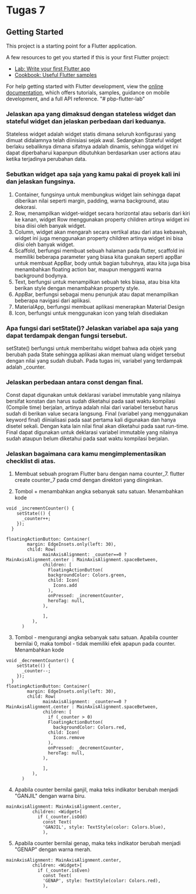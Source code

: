 # Tugas 7

## Getting Started

This project is a starting point for a Flutter application.

A few resources to get you started if this is your first Flutter project:

- [Lab: Write your first Flutter app](https://docs.flutter.dev/get-started/codelab)
- [Cookbook: Useful Flutter samples](https://docs.flutter.dev/cookbook)

For help getting started with Flutter development, view the
[online documentation](https://docs.flutter.dev/), which offers tutorials,
samples, guidance on mobile development, and a full API reference.
"# pbp-flutter-lab" 

### Jelaskan apa yang dimaksud dengan stateless widget dan stateful widget dan jelaskan perbedaan dari keduanya.
Stateless widget adalah widget statis dimana seluruh konfigurasi yang dimuat didalamnya telah diinisiasi sejak awal. Sedangkan Stateful widget berlaku sebaliknya dimana sifatnya adalah dinamis, sehingga widget ini dapat diperbaharui kapanpun dibutuhkan berdasarkan user actions atau ketika terjadinya perubahan data.

### Sebutkan widget apa saja yang kamu pakai di proyek kali ini dan jelaskan fungsinya.
1. Container, fungsinya untuk membungkus widget lain sehingga dapat diberikan nilai seperti margin, padding, warna background, atau dekorasi.
2. Row, menampilkan widget-widget secara horizontal atau sebaris dari kiri ke kanan, widget Row menggunakan property children artinya widget ini bisa diisi oleh banyak widget.
3. Column, widget akan mengarah secara vertikal atau dari atas kebawah, widget ini juga menggunakan property children artinya widget ini bisa diisi oleh banyak widget.
4. Scaffold, berfungsi membuat sebuah halaman pada flutter, scaffold ini memiliki beberapa parameter yang biasa kita gunakan seperti appBar untuk membuat AppBar, body untuk bagian tubuhnya, atau kita juga bisa menambahkan floating action bar, maupun mengganti warna background bodynya.
5. Text,  berfungsi untuk menampilkan sebuah teks biasa, atau bisa kita berikan style dengan menambahkan property style.
6. AppBar, berfungsi sebagai menu penunjuk atau dapat menampilkan beberapa navigasi dari aplikasi.
7. MaterialApp, berfungsi membuat aplikasi menerapkan Material Design
8. Icon, berfungsi untuk menggunakan icon yang telah disediakan

### Apa fungsi dari setState()? Jelaskan variabel apa saja yang dapat terdampak dengan fungsi tersebut.
setState() berfungsi untuk memberitahu widget bahwa ada objek yang berubah pada State sehingga aplikasi akan memuat ulang widget tersebut dengan nilai yang sudah diubah. Pada tugas ini, variabel yang terdampak adalah _counter.


### Jelaskan perbedaan antara const dengan final.
Const dapat digunakan untuk deklarasi variabel immutable yang nilainya bersifat konstan dan harus sudah diketahui pada saat waktu kompilasi (Compile time) berjalan, artinya adalah nilai dari variabel tersebut harus sudah di berikan value secara langsung. 
Final (variabel yang menggunakan keyword final) diinialisasi pada saat pertama kali digunakan dan hanya disetel sekali. Dengan kata lain nilai final akan diketahui pada saat run-time. Final dapat digunakan untuk deklarasi variabel immutable yang nilainya sudah ataupun belum diketahui pada saat waktu kompilasi berjalan.

### Jelaskan bagaimana cara kamu mengimplementasikan checklist di atas.
1. Membuat sebuah program Flutter baru dengan nama counter_7.
flutter create counter_7 pada cmd dengan direktori yang diinginkan.

2. Tombol + menambahkan angka sebanyak satu satuan.
Menambahkan kode
```shell
void _incrementCounter() {
    setState(() {
      _counter++;
    });
  }

floatingActionButton: Container(
        margin: EdgeInsets.only(left: 30),
        child: Row(
              mainAxisAlignment: _counter==0 ? MainAxisAlignment.center : MainAxisAlignment.spaceBetween,
              children: [
                FloatingActionButton(
                backgroundColor: Colors.green,
                child: Icon(
                  Icons.add
                ),
                onPressed: _incrementCounter,
                heroTag: null,
              ),
              
              ],
          ),
      )
```
3. Tombol - mengurangi angka sebanyak satu satuan. Apabila counter bernilai 0, maka tombol - tidak memiliki efek apapun pada counter.
Menambahkan kode
```shell
void _decrementCounter() {
    setState(() {
      _counter--;
    });
  }
floatingActionButton: Container(
        margin: EdgeInsets.only(left: 30),
        child: Row(
              mainAxisAlignment: _counter==0 ? MainAxisAlignment.center : MainAxisAlignment.spaceBetween,
              children: [
                if (_counter > 0) 
                FloatingActionButton(   
                  backgroundColor: Colors.red,        
                child: Icon(
                  Icons.remove
                ),
                onPressed: _decrementCounter,
                heroTag: null,
              ),
              
              ],
          ),
      )
```
4. Apabila counter bernilai ganjil, maka teks indikator berubah menjadi "GANJIL" dengan warna biru.
```shell
mainAxisAlignment: MainAxisAlignment.center,
          children: <Widget>[
            if (_counter.isOdd) 
              const Text(
              'GANJIL', style: TextStyle(color: Colors.blue),
              ),
```

5. Apabila counter bernilai genap, maka teks indikator berubah menjadi "GENAP" dengan warna merah.
```shell
mainAxisAlignment: MainAxisAlignment.center,
          children: <Widget>[
            if (_counter.isEven)
              const Text(
              'GENAP', style: TextStyle(color: Colors.red),
              ),
```